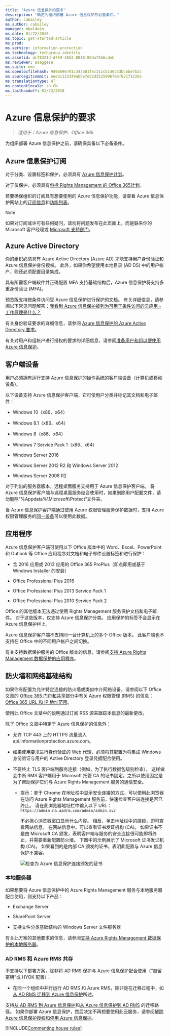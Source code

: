```yaml
---
title: "Azure 信息保护的要求"
description: "确定为组织部署 Azure 信息保护的必备条件。"
author: cabailey
ms.author: cabailey
manager: mbaldwin
ms.date: 01/22/2018
ms.topic: get-started-article
ms.prod: 
ms.service: information-protection
ms.technology: techgroup-identity
ms.assetid: dc78321d-d759-4653-8818-80da74b6cdeb
ms.reviewer: esaggese
ms.suite: ems
ms.openlocfilehash: 9496696791c343b01f5c311cb140333bcbbe7b2c
ms.sourcegitcommit: eeeb1123349ab5e7eb2d352509670af6217123de
ms.translationtype: HT
ms.contentlocale: zh-CN
ms.lasthandoff: 01/23/2018
---
```

# <a name="requirements-for-azure-information-protection"></a>Azure 信息保护的要求

>*适用于：Azure 信息保护、Office 365*

为组织部署 Azure 信息保护之前，请确保具备以下必备条件。 

## <a name="subscription-for-azure-information-protection"></a>Azure 信息保护订阅

对于分类、设置标签和保护，必须具有 [Azure 信息保护计划](https://www.microsoft.com/cloud-platform/azure-information-protection-pricing)。 

对于仅保护，必须具有[包括 Rights Management 的 Office 365计划](http://download.microsoft.com/download/E/C/F/ECF42E71-4EC0-48FF-AA00-577AC14D5B5C/Azure_Information_Protection_licensing_datasheet_EN-US.pdf)。

若要确保组织的订阅具有想要使用的 Azure 信息保护功能，请查看 Azure 信息保护网站上的[订阅信息](https://www.microsoft.com/cloud-platform/azure-information-protection-pricing)和[功能列表](https://www.microsoft.com/cloud-platform/azure-information-protection-features)。

> [!NOTE]
> 如果对订阅或许可有任何疑问，请勿将问题发布在此页面上，而是联系你的 Microsoft 客户经理或 [Microsoft 支持部门](information-support.md#to-contact-microsoft-support)。

## <a name="azure-active-directory"></a>Azure Active Directory

你的组织必须具有 Azure Active Directory (Azure AD) 才能支持用户身份验证和 Azure 信息保护身份授权。 此外，如果你希望使用本地目录 (AD DS) 中的用户帐户，则还必须配置目录集成。

具有所需客户端软件并正确配置 MFA 支持基础结构后，Azure 信息保护将支持多重身份验证 (MFA)。

预览版支持按条件访问受 Azure 信息保护进行保护的文档。 有关详细信息，请参阅以下常见问题解答：[我看到 Azure 信息保护被列为可用于条件访问的云应用 - 工作原理是什么？](faqs.md#i-see-azure-information-protection-is-listed-as-an-available-cloud-app-for-conditional-accesshow-does-this-work)

有关身份验证要求的详细信息，请参阅 [Azure 信息保护的 Azure Active Directory 要求](requirements-azure-ad.md)。 

有关对用户和组帐户进行授权的要求的详细信息，请参阅[准备用户和组以便使用 Azure 信息保护](../plan-design/prepare.md)。

## <a name="client-devices"></a>客户端设备

用户必须拥有运行支持 Azure 信息保护的操作系统的客户端设备（计算机或移动设备）。

以下设备支持 Azure 信息保护客户端，它可使用户分类并标记其文档和电子邮件：

- Windows 10（x86、x64）

- Windows 8.1（x86、x64）

- Windows 8（x86、x64）

- Windows 7 Service Pack 1（x86、x64）

- Windows Server 2016 

- Windows Server 2012 R2 和 Windows Server 2012

- Windows Server 2008 R2 

对于列出的服务器版本，远程桌面服务支持用于 Azure 信息保护客户端。 将 Azure 信息保护客户端与远程桌面服务结合使用时，如果删除用户配置文件，请勿删除“%Appdata%\Microsoft\Protect”文件夹。

当 Azure 信息保护客户端通过使用 Azure 权限管理服务保护数据时，支持 Azure 权限管理服务的[同一设备](requirements-client-devices.md)可以使用此数据。

## <a name="applications"></a>应用程序

Azure 信息保护客户端可使用以下 Office 版本中的 Word、Excel、PowerPoint 和 Outlook 等 Office 应用程序对文档和电子邮件设置标签和进行保护：

- 含 2016 应用或 2013 应用的 Office 365 ProPlus（即点即用或基于 Windows Installer 的安装）

- Office Professional Plus 2016

- Office Professional Plus 2013 Service Pack 1

- Office Professional Plus 2010 Service Pack 2

Office 的其他版本无法通过使用 Rights Management 服务保护文档和电子邮件。 对于这些版本，仅支持 Azure 信息保护分类。 应用保护的标签不会显示在 Azure 信息保护栏上。 

Azure 信息保护客户端不支持同一台计算机上的多个 Office 版本。 此客户端也不支持在 Office 中的不同用户帐户之间切换。

有关支持数据保护服务的 Office 版本的信息，请参阅[支持 Azure Rights Management 数据保护的应用程序](requirements-applications.md)。

## <a name="firewalls-and-network-infrastructure"></a>防火墙和网络基础结构

如果你有配置为允许特定连接的防火墙或类似中介网络设备，请参阅以下 Office 文章的 [Office 365 门户和共享](https://support.office.com/en-us/article/Office-365-URLs-and-IP-address-ranges-8548a211-3fe7-47cb-abb1-355ea5aa88a2?ui=en-US&rs=en-US&ad=US#bkmk_portal-identity)部分中有关 Azure 权限管理 (RMS) 的信息：[Office 365 URL 和 IP 地址范围](https://support.office.com/en-US/article/Office-365-URLs-and-IP-address-ranges-8548a211-3fe7-47cb-abb1-355ea5aa88a2)。

使用此 Office 文章中的说明通过订阅 RSS 源来跟踪本信息的最新更改。

除了 Office 文章中特定于 Azure 信息保护的信息外：

- 允许 TCP 443 上的 HTTPS 流量流入 api.informationprotection.azure.com。

- 如果使用要求进行身份验证的 Web 代理，必须将其配置为将集成 Windows 身份验证与用户的 Active Directory 登录凭据配合使用。

- 不要终止 TLS 客户端到服务连接（例如，为了执行数据包级别检查）。 这样做会中断 RMS 客户端用于 Microsoft 托管 CA 的证书固定，之所以使用固定是为了帮助保护它们与 Azure Rights Management 服务的通信安全。
    
    - 提示：鉴于 Chrome 在地址栏中显示安全连接的方式，可以使用此浏览器在访问 Azure Rights Management 服务前，快速检查客户端连接是否已终止。 请在此浏览器地址栏中输入以下 URL：`https://admin.na.aadrm.com/admin/admin.svc` 
    
        不必担心浏览器窗口显示什么内容。 相反，单击地址栏中的挂锁，即可查看网站信息。 在网站信息中，可以查看证书发证机构 (CA)。 如果证书不是由 Microsoft CA 颁发，表明客户端与服务的安全连接很可能即将终止，并需要重新配置防火墙。 下图中的示例展示了 Microsoft 证书发证机构 (CA)。 如果看到的是内部 CA 颁发的证书，表明此配置与 Azure 信息保护不兼容。
        
        ![检查为 Azure 信息保护连接颁发的证书](../media/certificate-checking.png)

### <a name="on-premises-servers"></a>本地服务器

如果想要将 Azure 信息保护中的 Azure Rights Management 服务与本地服务器配合使用，则支持以下产品：

- Exchange Server

- SharePoint Server

- 支持文件分类基础结构的 Windows Server 文件服务器

有关此方案的其他要求的信息，请参阅[支持 Azure Rights Management 数据保护的本地服务器](requirements-servers.md)。

### <a name="coexistence-of-ad-rms-with-azure-rms"></a>AD RMS 和 Azure RMS 共存

不支持以下部署方案，除非将 AD RMS 保护与 Azure 信息保护配合使用（“自留密钥”或 HYOK 配置）：

- 在同一个组织中并行运行 AD RMS 和 Azure RMS，除非是在迁移过程中，如[从 AD RMS 迁移到 Azure 信息保护](../plan-design/migrate-from-ad-rms-to-azure-rms.md)所述。

支持[从 AD RMS 到 Azure 信息保护](http://technet.microsoft.com/library/Dn858447.aspx)和[从 Azure 信息保护到 AD RMS](/powershell/module/aadrm/Set-AadrmMigrationUrl) 的迁移路径。 如果你部署 Azure 信息保护，然后决定不再想要使用此云服务，请参阅[解除 Azure 信息保护授权和停用 Azure 信息保护](../deploy-use/decommission-deactivate.md)。

[!INCLUDE[Commenting house rules](../includes/houserules.md)]


